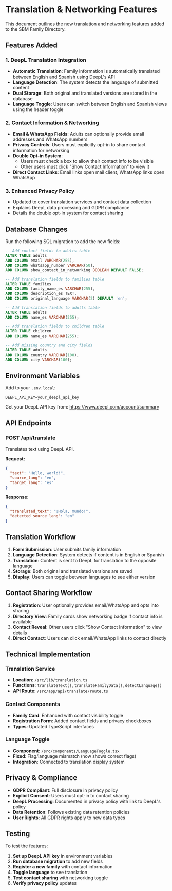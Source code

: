 # Translation & Networking Features

This document outlines the new translation and networking features added to the SBM Family Directory.

## Features Added

### 1. DeepL Translation Integration
- **Automatic Translation**: Family information is automatically translated between English and Spanish using DeepL's API
- **Language Detection**: The system detects the language of submitted content
- **Dual Storage**: Both original and translated versions are stored in the database
- **Language Toggle**: Users can switch between English and Spanish views using the header toggle

### 2. Contact Information & Networking
- **Email & WhatsApp Fields**: Adults can optionally provide email addresses and WhatsApp numbers
- **Privacy Controls**: Users must explicitly opt-in to share contact information for networking
- **Double Opt-in System**:
  - Users must check a box to allow their contact info to be visible
  - Other users must click "Show Contact Information" to view it
- **Direct Contact Links**: Email links open mail client, WhatsApp links open WhatsApp

### 3. Enhanced Privacy Policy
- Updated to cover translation services and contact data collection
- Explains DeepL data processing and GDPR compliance
- Details the double opt-in system for contact sharing

## Database Changes

Run the following SQL migration to add the new fields:

```sql
-- Add contact fields to adults table
ALTER TABLE adults
ADD COLUMN email VARCHAR(255),
ADD COLUMN whatsapp_number VARCHAR(50),
ADD COLUMN show_contact_in_networking BOOLEAN DEFAULT FALSE;

-- Add translation fields to families table
ALTER TABLE families
ADD COLUMN family_name_es VARCHAR(255),
ADD COLUMN description_es TEXT,
ADD COLUMN original_language VARCHAR(2) DEFAULT 'en';

-- Add translation fields to adults table
ALTER TABLE adults
ADD COLUMN name_es VARCHAR(255);

-- Add translation fields to children table
ALTER TABLE children
ADD COLUMN name_es VARCHAR(255);

-- Add missing country and city fields
ALTER TABLE adults
ADD COLUMN country VARCHAR(100),
ADD COLUMN city VARCHAR(100);
```

## Environment Variables

Add to your `.env.local`:

```
DEEPL_API_KEY=your_deepl_api_key
```

Get your DeepL API key from: https://www.deepl.com/account/summary

## API Endpoints

### POST /api/translate
Translates text using DeepL API.

**Request:**
```json
{
  "text": "Hello, world!",
  "source_lang": "en",
  "target_lang": "es"
}
```

**Response:**
```json
{
  "translated_text": "¡Hola, mundo!",
  "detected_source_lang": "en"
}
```

## Translation Workflow

1. **Form Submission**: User submits family information
2. **Language Detection**: System detects if content is in English or Spanish
3. **Translation**: Content is sent to DeepL for translation to the opposite language
4. **Storage**: Both original and translated versions are saved
5. **Display**: Users can toggle between languages to see either version

## Contact Sharing Workflow

1. **Registration**: User optionally provides email/WhatsApp and opts into sharing
2. **Directory View**: Family cards show networking badge if contact info is available
3. **Contact Reveal**: Other users click "Show Contact Information" to view details
4. **Direct Contact**: Users can click email/WhatsApp links to contact directly

## Technical Implementation

### Translation Service
- **Location**: `/src/lib/translation.ts`
- **Functions**: `translateText()`, `translateFamilyData()`, `detectLanguage()`
- **API Route**: `/src/app/api/translate/route.ts`

### Contact Components
- **Family Card**: Enhanced with contact visibility toggle
- **Registration Form**: Added contact fields and privacy checkboxes
- **Types**: Updated TypeScript interfaces

### Language Toggle
- **Component**: `/src/components/LanguageToggle.tsx`
- **Fixed**: Flag/language mismatch (now shows correct flags)
- **Integration**: Connected to translation display system

## Privacy & Compliance

- **GDPR Compliant**: Full disclosure in privacy policy
- **Explicit Consent**: Users must opt-in to contact sharing
- **DeepL Processing**: Documented in privacy policy with link to DeepL's policy
- **Data Retention**: Follows existing data retention policies
- **User Rights**: All GDPR rights apply to new data types

## Testing

To test the features:

1. **Set up DeepL API key** in environment variables
2. **Run database migration** to add new fields
3. **Register a new family** with contact information
4. **Toggle language** to see translation
5. **Test contact sharing** with networking toggle
6. **Verify privacy policy** updates